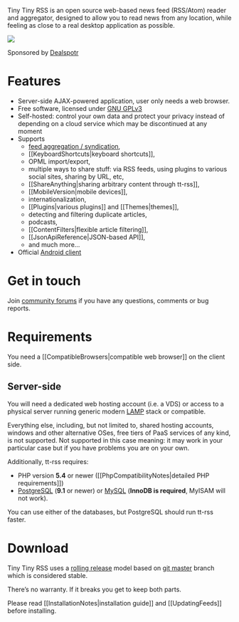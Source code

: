 Tiny Tiny RSS is an open source web-based news feed (RSS/Atom) reader
and aggregator, designed to allow you to read news from any location,
while feeling as close to a real desktop application as possible.

<a target="_blank" href="http://tt-rss.org/images/1.12/1.png"><img src="http://tt-rss.org/images/1.12/thumb/1.jpg"></a>

Sponsored by [Dealspotr](http://dealspotr.com/)

Features
========

-   Server-side AJAX-powered application, user only needs a web browser.
-   Free software, licensed under [GNU
    GPLv3](http://www.gnu.org/copyleft/gpl.html)
-   Self-hosted: control your own data and protect your privacy instead
    of depending on a cloud service which may be discontinued at any
    moment
-   Supports
    -   [feed aggregation / syndication](GeneratedFeeds),
    -   [[KeyboardShortcuts|keyboard shortcuts]],
    -   OPML import/export,
    -   multiple ways to share stuff: via RSS feeds, using plugins to
        various social sites, sharing by URL, etc,
    -   [[ShareAnything|sharing arbitrary content through tt-rss]],
    -   [[MobileVersion|mobile devices]],
    -   internationalization,
    -   [[Plugins|various plugins]] and [[Themes|themes]],
    -   detecting and filtering duplicate articles,
    -   podcasts,
    -   [[ContentFilters|flexible article filtering]],
    -   [[JsonApiReference|JSON-based API]],
    -   and much more…
-   Official [Android
    client](http://tt-rss.org/redmine/projects/tt-rss-android/wiki)

Get in touch
============

Join [community forums](http://tt-rss.org/forum) if you have any
questions, comments or bug reports.

Requirements
============

You need a [[CompatibleBrowsers|compatible web browser]] on the client
side.

Server-side
-----------

You will need a dedicated web hosting account (i.e. a VDS) or access to
a physical server running generic modern
[LAMP](http://en.wikipedia.org/wiki/LAMP_(software_bundle)) stack or
compatible.

Everything else, including, but not limited to, shared hosting accounts,
windows and other alternative OSes, free tiers of PaaS services of any
kind, is not supported. Not supported in this case meaning: it may work
in your particular case but if you have problems you are on your own.

Additionally, tt-rss requires:

-   PHP version **5.4** or newer ([[PhpCompatibilityNotes|detailed PHP
    requirements]])
-   [PostgreSQL](http://www.postgresql.org) (**9.1** or newer) or
    [MySQL](http://www.mysql.com) (**InnoDB is required**, MyISAM will
    not work).

You can use either of the databases, but PostgreSQL should run tt-rss
faster.

Download
========

Tiny Tiny RSS uses a [rolling
release](http://tt-rss.org/forum/viewtopic.php?f=10&t=3262) model based
on [git master](/git) branch which is considered stable.

There’s no warranty. If it breaks you get to keep both parts.

Please read [[InstallationNotes|installation guide]] and
[[UpdatingFeeds]] before installing.
